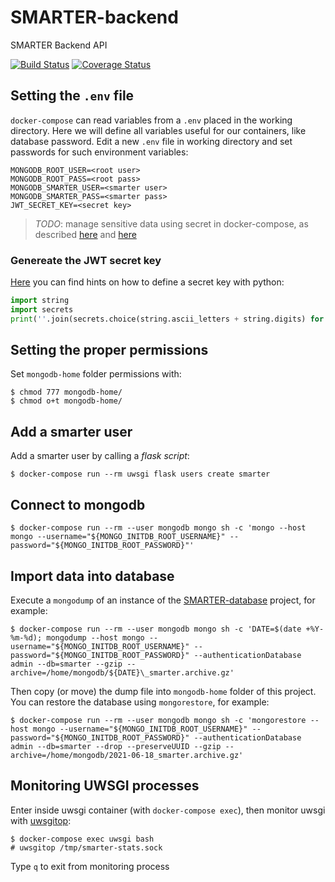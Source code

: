 # SMARTER-backend
SMARTER Backend API

[![Build Status](https://www.travis-ci.com/cnr-ibba/SMARTER-backend.svg?branch=master)](https://www.travis-ci.com/cnr-ibba/SMARTER-backend)
[![Coverage Status](https://coveralls.io/repos/github/cnr-ibba/SMARTER-backend/badge.svg?branch=master)](https://coveralls.io/github/cnr-ibba/SMARTER-backend?branch=master)

Setting the `.env` file
-----------------------

`docker-compose` can read variables from a `.env` placed in the working directory.
Here we will define all variables useful for our containers, like database password.
Edit a new `.env` file in working directory and set passwords for such environment
variables:

```
MONGODB_ROOT_USER=<root user>
MONGODB_ROOT_PASS=<root pass>
MONGODB_SMARTER_USER=<smarter user>
MONGODB_SMARTER_PASS=<smarter pass>
JWT_SECRET_KEY=<secret key>
```

> *TODO*: manage sensitive data using secret in docker-compose, as described
[here](https://docs.docker.com/engine/swarm/secrets/#use-secrets-in-compose) and
[here](https://docs.docker.com/compose/compose-file/#secrets)

### Genereate the JWT secret key

[Here](https://stackoverflow.com/a/23728630/4385116) you can find hints on
how to define a secret key with python: 

```python
import string
import secrets
print(''.join(secrets.choice(string.ascii_letters + string.digits) for _ in range(50)))
```

Setting the proper permissions
------------------------------

Set `mongodb-home` folder permissions with:

```
$ chmod 777 mongodb-home/
$ chmod o+t mongodb-home/
```

Add a smarter user
------------------

Add a smarter user by calling a *flask script*:

```
$ docker-compose run --rm uwsgi flask users create smarter
```

Connect to mongodb
------------------

```
$ docker-compose run --rm --user mongodb mongo sh -c 'mongo --host mongo --username="${MONGO_INITDB_ROOT_USERNAME}" --password="${MONGO_INITDB_ROOT_PASSWORD}"'
```

Import data into database
-------------------------

Execute a `mongodump` of an instance of the 
[SMARTER-database](https://github.com/cnr-ibba/SMARTER-database) project, for 
example:

```
$ docker-compose run --rm --user mongodb mongo sh -c 'DATE=$(date +%Y-%m-%d); mongodump --host mongo --username="${MONGO_INITDB_ROOT_USERNAME}" --password="${MONGO_INITDB_ROOT_PASSWORD}" --authenticationDatabase admin --db=smarter --gzip --archive=/home/mongodb/${DATE}\_smarter.archive.gz'
```

Then copy (or move) the dump file into `mongodb-home` folder of this project. You
can restore the database using `mongorestore`, for example:

```
$ docker-compose run --rm --user mongodb mongo sh -c 'mongorestore --host mongo --username="${MONGO_INITDB_ROOT_USERNAME}" --password="${MONGO_INITDB_ROOT_PASSWORD}" --authenticationDatabase admin --db=smarter --drop --preserveUUID --gzip --archive=/home/mongodb/2021-06-18_smarter.archive.gz'
```

Monitoring UWSGI processes
--------------------------

Enter inside uwsgi container (with `docker-compose exec`), then monitor uwsgi with 
[uwsgitop](https://github.com/xrmx/uwsgitop):

```
$ docker-compose exec uwsgi bash
# uwsgitop /tmp/smarter-stats.sock
```

Type `q` to exit from monitoring process

